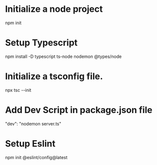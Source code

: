 # Initialize a node project
npm init

# Setup Typescript
npm install -D typescript ts-node nodemon @types/node

# Initialize a tsconfig file.
npx tsc --init

# Add Dev Script in package.json file
"dev": "nodemon server.ts"

# Setup Eslint
npm init @eslint/config@latest